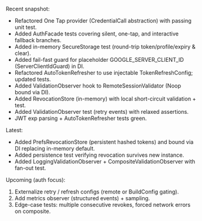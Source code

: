Recent snapshot:
* Refactored One Tap provider (CredentialCall abstraction) with passing unit test.
* Added AuthFacade tests covering silent, one-tap, and interactive fallback branches.
* Added in-memory SecureStorage test (round-trip token/profile/expiry & clear).
* Added fail-fast guard for placeholder GOOGLE_SERVER_CLIENT_ID (ServerClientIdGuard) in DI.
* Refactored AutoTokenRefresher to use injectable TokenRefreshConfig; updated tests.
* Added ValidationObserver hook to RemoteSessionValidator (Noop bound via DI).
* Added RevocationStore (in-memory) with local short-circuit validation + test.
* Added ValidationObserver test (retry events) with relaxed assertions.
* JWT exp parsing + AutoTokenRefresher tests green.

Latest:
* Added PrefsRevocationStore (persistent hashed tokens) and bound via DI replacing in-memory default.
* Added persistence test verifying revocation survives new instance.
* Added LoggingValidationObserver + CompositeValidationObserver with fan-out test.

Upcoming (auth focus):
1. Externalize retry / refresh configs (remote or BuildConfig gating).
2. Add metrics observer (structured events) + sampling.
3. Edge-case tests: multiple consecutive revokes, forced network errors on composite.